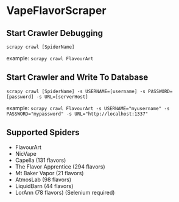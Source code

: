 # VapeFlavorScraper

## Start Crawler Debugging

`scrapy crawl [SpiderName]`

example: `scrapy crawl FlavourArt`

## Start Crawler and Write To Database

`scrapy crawl [SpiderName] -s USERNAME=[username] -s PASSWORD=[password] -s URL=[serverHost]`

example: `scrapy crawl FlavourArt -s USERNAME="myusername" -s PASSWORD="mypassword" -s URL="http://localhost:1337"`

## Supported Spiders

  * FlavourArt
  * NicVape
  * Capella (131 flavors)
  * The Flavor Apprentice (294 flavors)
  * Mt Baker Vapor (21 flavors)
  * AtmosLab (98 flavors)
  * LiquidBarn (44 flavors)
  * LorAnn (78 flavors) (Selenium required)
